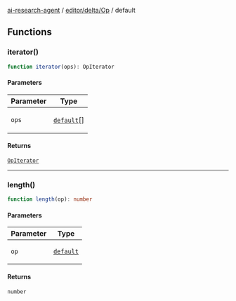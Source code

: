 [ai-research-agent](../../../../modules.md) / [editor/delta/Op](../index.md) / default

## Functions

### iterator()

```ts
function iterator(ops): OpIterator
```

#### Parameters

<table>
<thead>
<tr>
<th>Parameter</th>
<th>Type</th>
</tr>
</thead>
<tbody>
<tr>
<td>

`ops`

</td>
<td>

[`default`](../index.md#default)[]

</td>
</tr>
</tbody>
</table>

#### Returns

[`OpIterator`](../index.md#opiterator)

***

### length()

```ts
function length(op): number
```

#### Parameters

<table>
<thead>
<tr>
<th>Parameter</th>
<th>Type</th>
</tr>
</thead>
<tbody>
<tr>
<td>

`op`

</td>
<td>

[`default`](../index.md#default)

</td>
</tr>
</tbody>
</table>

#### Returns

`number`
